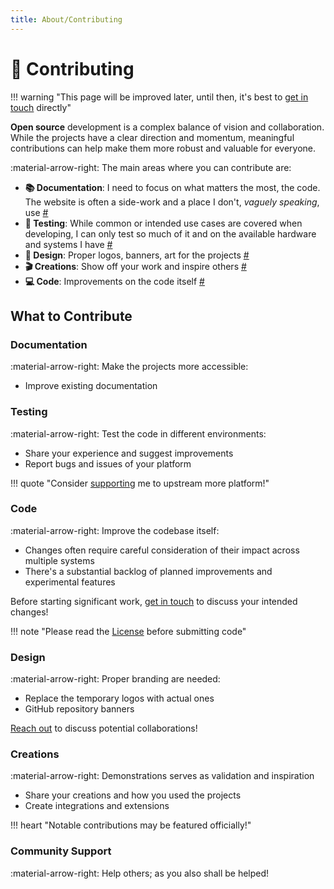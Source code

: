 ```yaml
---
title: About/Contributing
---
```


# 🌟 Contributing

!!! warning "This page will be improved later, until then, it's best to [get in touch](site:/about/contact) directly"

<b><span class="the">O</span>pen source</b> development is a complex balance of vision and collaboration. While the projects have a clear direction and momentum, meaningful contributions can help make them more robust and valuable for everyone.

:material-arrow-right: The main areas where you can contribute are:

- **📚 Documentation**: I need to focus on what matters the most, the code. The website is often a side-work and a place I don't, *vaguely speaking*, use [#](#documentation)
- **🧪 Testing**: While common or intended use cases are covered when developing, I can only test so much of it and on the available hardware and systems I have [#](#testing)
- **🎨 Design**: Proper logos, banners, art for the projects [#](#design)
- **🎬 Creations**: Show off your work and inspire others [#](#showcase)
- **💻 Code**: Improvements on the code itself [#](#code)


## What to Contribute

### Documentation
:material-arrow-right: Make the projects more accessible:

- Improve existing documentation


### Testing
:material-arrow-right: Test the code in different environments:

- Share your experience and suggest improvements
- Report bugs and issues of your platform

<!-- Money for hardware -->
!!! quote "Consider [supporting](site:/about/sponsors) me to upstream more platform!"


### Code
:material-arrow-right: Improve the codebase itself:

- Changes often require careful consideration of their impact across multiple systems
- There's a substantial backlog of planned improvements and experimental features

Before starting significant work, [get in touch](site:/about/contact) to discuss your intended changes!

!!! note "Please read the [License](site:/about/license) before submitting code"


### Design
:material-arrow-right: Proper branding are needed:

- Replace the temporary logos with actual ones
- GitHub repository banners

[Reach out](site:/about/contact) to discuss potential collaborations!


### Creations

:material-arrow-right: Demonstrations serves as validation and inspiration

- Share your creations and how you used the projects
- Create integrations and extensions

!!! heart "Notable contributions may be featured officially!"


### Community Support

:material-arrow-right: Help others; as you also shall be helped!
